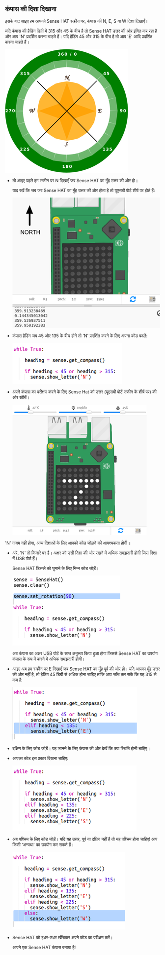 ## कंपास की दिशा दिखाना

इसके बाद आइए हम आपको Sense HAT स्क्रीन पर, कंपास की N, E, S या W दिशा दिखाएँ।

यदि कंपास की हैडिंग डिग्री में 315 और 45 के बीच है तो Sense HAT उत्तर की ओर इंगित कर रहा है और आप 'N' प्रदर्शित करना चाहते हैं। यदि हैडिंग 45 और 315 के बीच है तो आप 'E' आदि प्रदर्शित करना चाहते हैं।

![स्क्रीनशॉट](images/compass-quadrants.png)

+ तो आइए पहले हम स्क्रीन पर N दिखाएँ जब Sense HAT का मुँह उत्तर की ओर हो।
    
    याद रखें कि जब जब Sense HAT का मुँह उत्तर की ओर होता है तो यूएसबी पोर्ट शीर्ष पर होते हैं:
    
    ![स्क्रीनशॉट](images/compass-north.png)

+ कंपास हैडिंग जब 45 और 135 के बीच होने तो 'N' प्रदर्शित करने के लिए अपना कोड बदलें:
    
    ![स्क्रीनशॉट](images/compass-north-code.png)

+ अपने कंपास का परीक्षण करने के लिए Sense Hat को उत्तर (यूएसबी पोर्ट स्क्रीन के शीर्ष पर) की ओर खींचें।
    
    ![स्क्रीनशॉट](images/compass-north-test.png)

'N' गायब नहीं होगा, अन्य दिशाओं के लिए आपको कोड जोड़ने की आवश्यकता होगी।

+ अरे, 'N' तो किनारे पर है। अक्षर को उसी दिशा की ओर रखने में अधिक समझदारी होगी जिस दिशा में USB पोर्ट हैं।
    
    Sense HAT डिस्प्ले को घुमाने के लिए निम्न कोड जोड़ें।
    
    ![स्क्रीनशॉट](images/compass-rotate.png)
    
    अब कंपास का अक्षर USB पोर्ट के साथ अनुरूप किया हुआ होगा जिससे Sense HAT का उपयोग कंपास के रूप में करने में अधिक समझदारी होगी।

+ आइए अब हम स्क्रीन पर E दिखाएँ जब Sense HAT का मुँह पूर्व की ओर हो। यदि आपका मुँह उत्तर की ओर नहीं है, तो हैडिंग 45 डिग्री से अधिक होना चाहिए ताकि आप जाँच कर सकें कि यह 315 से कम है:
    
    ![स्क्रीनशॉट](images/compass-east-code.png)

+ दक्षिण के लिए कोड जोड़ें। यह जानने के लिए कंपास की ओर देखें कि क्या स्थिति होनी चाहिए।

+ आपका कोड इस प्रकार दिखना चाहिए:
    
    ![स्क्रीनशॉट](images/compass-south-code.png)

+ अब पश्चिम के लिए कोड जोड़ें। यदि यह उत्तर, पूर्व या दक्षिण नहीं है तो यह पश्चिम होना चाहिए! आप किसी 'अन्यथा' का उपयोग कर सकते हैं।
    
    ![स्क्रीनशॉट](images/compass-west-code.png)

+ Sense HAT को इधर-उधर खींचकर अपने कोड का परीक्षण करें।
    
    आपने एक Sense HAT कंपास बनाया है!